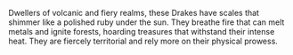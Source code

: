 Dwellers of volcanic and fiery realms, these Drakes have scales that shimmer like a polished ruby under the sun. They breathe fire that can melt metals and ignite forests, hoarding treasures that withstand their intense heat. They are fiercely territorial and rely more on their physical prowess.